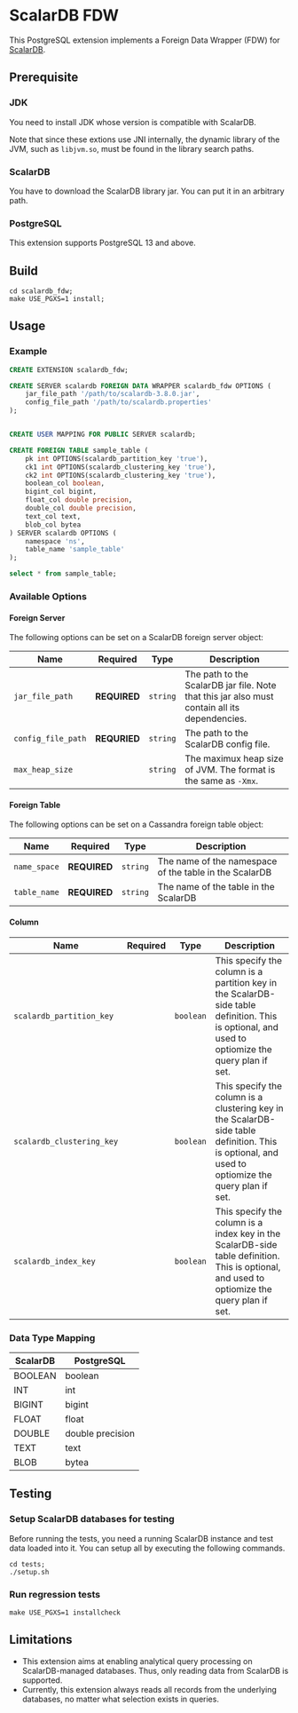 # ScalarDB FDW

This PostgreSQL extension implements a Foreign Data Wrapper (FDW) for [ScalarDB](https://scalar-labs.com/products/scalardb).

## Prerequisite

### JDK

You need to install JDK whose version is compatible with ScalarDB.

Note that since these extions use JNI internally, the dynamic library of the JVM, such as `libjvm.so`, must be found in the library search paths.

### ScalarDB

You have to download the ScalarDB library jar. You can put it in an arbitrary path.

### PostgreSQL

This extension supports PostgreSQL 13 and above.

## Build

```
cd scalardb_fdw;
make USE_PGXS=1 install;
```

## Usage

### Example

```sql
CREATE EXTENSION scalardb_fdw;

CREATE SERVER scalardb FOREIGN DATA WRAPPER scalardb_fdw OPTIONS (
    jar_file_path '/path/to/scalardb-3.8.0.jar',
    config_file_path '/path/to/scalardb.properties'
);


CREATE USER MAPPING FOR PUBLIC SERVER scalardb;

CREATE FOREIGN TABLE sample_table (
    pk int OPTIONS(scalardb_partition_key 'true'),
    ck1 int OPTIONS(scalardb_clustering_key 'true'),
    ck2 int OPTIONS(scalardb_clustering_key 'true'),
    boolean_col boolean,
    bigint_col bigint,
    float_col double precision,
    double_col double precision,
    text_col text,
    blob_col bytea
) SERVER scalardb OPTIONS (
    namespace 'ns',
    table_name 'sample_table'
);

select * from sample_table;
```

### Available Options

#### Foreign Server

The following options can be set on a ScalarDB foreign server object:

| Name               | Required     | Type     | Description                                                                                   |
| ------------------ | ------------ | -------- | --------------------------------------------------------------------------------------------- |
| `jar_file_path`    | **REQUIRED** | `string` | The path to the ScalarDB jar file. Note that this jar also must contain all its dependencies. |
| `config_file_path` | **REQURIED** | `string` | The path to the ScalarDB config file.                                                         |
| `max_heap_size`    |              | `string` | The maximux heap size of JVM. The format is the same as `-Xmx`.                               |

#### Foreign Table

The following options can be set on a Cassandra foreign table object:

| Name         | Required     | Type     | Description                                            |
| ------------ | ------------ | -------- | ------------------------------------------------------ |
| `name_space` | **REQUIRED** | `string` | The name of the namespace of the table in the ScalarDB |
| `table_name` | **REQUIRED** | `string` | The name of the table in the ScalarDB                  |

#### Column

| Name                      | Required | Type      | Description                                                                                                                                       |
| ------------------------- | -------- | --------- | ------------------------------------------------------------------------------------------------------------------------------------------------- |
| `scalardb_partition_key`  |          | `boolean` | This specify the column is a partition key in the ScalarDB-side table definition. This is optional, and used to optiomize the query plan if set.  |
| `scalardb_clustering_key` |          | `boolean` | This specify the column is a clustering key in the ScalarDB-side table definition. This is optional, and used to optiomize the query plan if set. |
| `scalardb_index_key`      |          | `boolean` | This specify the column is a index key in the ScalarDB-side table definition. This is optional, and used to optiomize the query plan if set.      |

### Data Type Mapping

| ScalarDB | PostgreSQL       |
| -------- | ---------------- |
| BOOLEAN  | boolean          |
| INT      | int              |
| BIGINT   | bigint           |
| FLOAT    | float            |
| DOUBLE   | double precision |
| TEXT     | text             |
| BLOB     | bytea            |

## Testing

### Setup ScalarDB databases for testing

Before running the tests, you need a running ScalarDB instance and test data loaded into it. You can setup all by executing the following commands.

```
cd tests;
./setup.sh
```

### Run regression tests

```
make USE_PGXS=1 installcheck
```

## Limitations

- This extension aims at enabling analytical query processing on ScalarDB-managed databases. Thus, only reading data from ScalarDB is supported.
- Currently, this extension always reads all records from the underlying databases, no matter what selection exists in queries.
